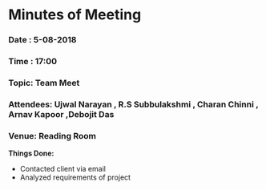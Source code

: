 # Minutes of Meeting

### Date : 5-08-2018
### Time : 17:00 
### Topic: Team Meet
### Attendees: Ujwal Narayan , R.S Subbulakshmi , Charan Chinni , Arnav Kapoor ,Debojit Das
### Venue: Reading Room

**Things Done:**
* Contacted client via email
* Analyzed requirements of project
